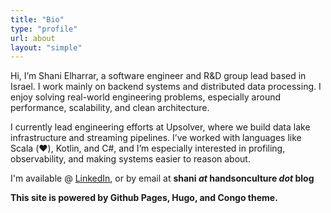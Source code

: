 ```yaml
---
title: "Bio"
type: "profile"
url: about
layout: "simple"
---
```


Hi, I’m Shani Elharrar, a software engineer and R&D group lead based in Israel. I work mainly on backend systems and distributed data processing. I enjoy solving real-world engineering problems, especially around performance, scalability, and clean architecture.

I currently lead engineering efforts at Upsolver, where we build data lake infrastructure and streaming pipelines. I’ve worked with languages like Scala (❤️), Kotlin, and C#, and I’m especially interested in profiling, observability, and making systems easier to reason about.

I'm available @ [LinkedIn](https://www.linkedin.com/in/shanielh/), or by email at **shani _at_ handsonculture _dot_ blog**

**This site is powered by Github Pages, Hugo, and Congo theme.**